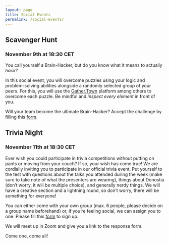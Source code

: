 ```yaml
---
layout: page
title: Social Events
permalink: /social-events/
---
```


## Scavenger Hunt

### November 9th at 18:30 CET

You call yourself a Brain-Hacker, but do you know what it means to actually <em>hack</em>?

In this social event, you will overcome puzzles using your logic and problem-solving abilities alongside a randomly selected group of your peers. For this, you will use the <a href="https://gather.town/app/hpxMx2sGBNztQgGZ/BHD2020">Gather.Town</a> platform among others to overcome each puzzle. Be mindful and <em>inspect every element </em><!-- >Finding the first clue will be a treat! Look for it where you get something to eat. Write this number because you will need it: 39 <-->in front of you.

Will your team become the ultimate Brain-Hacker? Accept the challenge by filling this <a href="https://forms.gle/ssoFwaukbjdnBFKu5">form</a>.

## Trivia Night

### November 11th at 18:30 CET

Ever wish you could participate in trivia competitions without putting on pants or moving from your couch? If so, your wish has come true! We are cordially inviting you to participate in our official trivia event. Put yourself to the test with questions about the talks you attended during the week (make sure to take note of what the presenters are wearing), things about Donostia (don’t worry, it will be multiple choice), and generally nerdy things. We will have a creative section and a lightning round, so don’t worry, there will be something for everyone!

You can either come with your own group (max. 6 people, please decide on a group name beforehand) or, if you’re feeling social, we can assign you to one. Please fill this <a href="https://forms.gle/ssoFwaukbjdnBFKu5">form</a> to sign up.

We will meet up in Zoom and give you a link to the response form.

Come one, come all!
